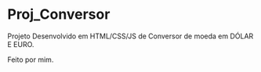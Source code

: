 # Proj_Conversor

Projeto Desenvolvido em HTML/CSS/JS de Conversor de moeda em DÓLAR E EURO.

Feito por mim.
